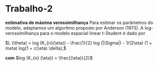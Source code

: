 # Trabalho-2
**estimativa de máxima verossimilhança**
 Para estimar os parâmetros do modelo, adaptamos um algoritmo proposto por Anderson (1973). A log-verossimilhança para o modelo espacial linear t-Student é dado por 

 $L (\theta) = log (K_{n}(\eta)) - \frac{1}{2} log (|\Sigma|) - 1/(2\eta) (1 + n\eta) log(1 + c(\eta) \delta),$

 
 **com** $log (K_{n} (\eta)) = \frac{(\eta)}{2}$
